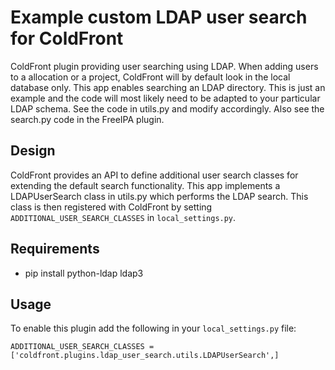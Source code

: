 # Example custom LDAP user search for ColdFront

ColdFront plugin providing user searching using LDAP. When adding
users to a allocation or a project, ColdFront will by default look in the
local database only. This app enables searching an LDAP directory. This is just
an example and the code will most likely need to be adapted to your particular
LDAP schema. See the code in utils.py and modify accordingly. Also see the
search.py code in the FreeIPA plugin.

## Design

ColdFront provides an API to define additional user search classes for
extending the default search functionality. This app implements a
LDAPUserSearch class in utils.py which performs the LDAP search. This class is
then registered with ColdFront by setting `ADDITIONAL_USER_SEARCH_CLASSES`
in `local_settings.py`.

## Requirements

- pip install python-ldap ldap3

## Usage

To enable this plugin add the following in your `local_settings.py` file:

```
ADDITIONAL_USER_SEARCH_CLASSES = ['coldfront.plugins.ldap_user_search.utils.LDAPUserSearch',]
```
